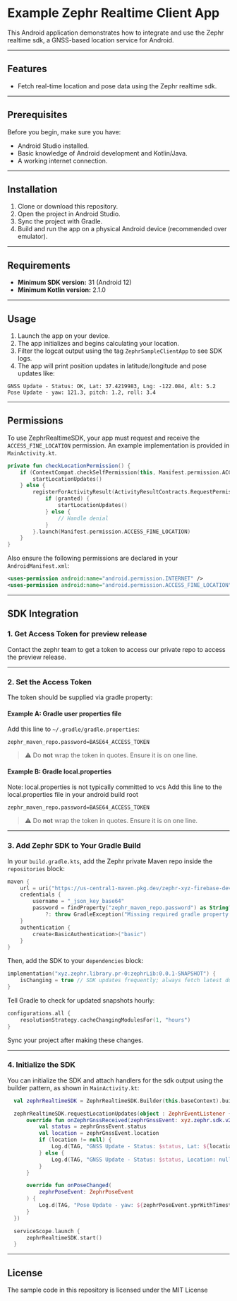 # Example Zephr Realtime Client App

This Android application demonstrates how to integrate and use the Zephr realtime sdk, a GNSS-based location service for Android.

---

## Features

- Fetch real-time location and pose data using the Zephr realtime sdk.

---

## Prerequisites

Before you begin, make sure you have:

- Android Studio installed.
- Basic knowledge of Android development and Kotlin/Java.
- A working internet connection.

---

## Installation

1. Clone or download this repository.
2. Open the project in Android Studio.
3. Sync the project with Gradle.
4. Build and run the app on a physical Android device (recommended over emulator).

---

## Requirements

- **Minimum SDK version:** 31 (Android 12)
- **Minimum Kotlin version:** 2.1.0

---

## Usage

1. Launch the app on your device.
2. The app initializes and begins calculating your location.
3. Filter the logcat output using the tag `ZephrSampleClientApp` to see SDK logs.
4. The app will print position updates in latitude/longitude and pose updates like:

```
GNSS Update - Status: OK, Lat: 37.4219983, Lng: -122.084, Alt: 5.2
Pose Update - yaw: 121.3, pitch: 1.2, roll: 3.4
```

---

## Permissions

To use ZephrRealtimeSDK, your app must request and receive the `ACCESS_FINE_LOCATION` permission. An example implementation is provided in `MainActivity.kt`.

```kotlin
private fun checkLocationPermission() {
    if (ContextCompat.checkSelfPermission(this, Manifest.permission.ACCESS_FINE_LOCATION) == PackageManager.PERMISSION_GRANTED) {
        startLocationUpdates()
    } else {
        registerForActivityResult(ActivityResultContracts.RequestPermission()) { granted ->
            if (granted) {
                startLocationUpdates()
            } else {
                // Handle denial
            }
        }.launch(Manifest.permission.ACCESS_FINE_LOCATION)
    }
}
```

Also ensure the following permissions are declared in your `AndroidManifest.xml`:

```xml
<uses-permission android:name="android.permission.INTERNET" />
<uses-permission android:name="android.permission.ACCESS_FINE_LOCATION" />
```

---

## SDK Integration

### 1. Get Access Token for preview release

Contact the zephr team to get a token to access our private repo to access the preview release.

---

### 2. Set the Access Token

The token should be supplied via gradle property:

#### Example A: Gradle user properties file

Add this line to `~/.gradle/gradle.properties`:

```
zephr_maven_repo.password=BASE64_ACCESS_TOKEN
```

> ⚠️ Do **not** wrap the token in quotes. Ensure it is on one line.

#### Example B: Gradle local.properties

Note: local.properties is not typically committed to vcs
Add this line to the local.properties file in your android build root

```
zephr_maven_repo.password=BASE64_ACCESS_TOKEN
```

> ⚠️ Do **not** wrap the token in quotes. Ensure it is on one line.

---

### 3. Add Zephr SDK to Your Gradle Build

In your `build.gradle.kts`, add the Zephr private Maven repo inside the `repositories` block:

```kotlin
maven {
    url = uri("https://us-central1-maven.pkg.dev/zephr-xyz-firebase-development/maven-repo")
    credentials {
        username = "_json_key_base64"
        password = findProperty("zephr_maven_repo.password") as String?
            ?: throw GradleException("Missing required gradle property needed to access zephr maven repo: 'zephr_maven_repo.password'")
    }
    authentication {
        create<BasicAuthentication>("basic")
    }
}
```

Then, add the SDK to your `dependencies` block:

```kotlin
implementation("xyz.zephr.library.pr-0:zephrLib:0.0.1-SNAPSHOT") {
    isChanging = true // SDK updates frequently; always fetch latest during preview.
}
```

Tell Gradle to check for updated snapshots hourly:

```kotlin
configurations.all {
    resolutionStrategy.cacheChangingModulesFor(1, "hours")
}
```

Sync your project after making these changes.

---

### 4. Initialize the SDK

You can initialize the SDK and attach handlers for the sdk output using the builder pattern, as shown in `MainActivity.kt`:

```kotlin
  val zephrRealtimeSDK = ZephrRealtimeSDK.Builder(this.baseContext).build()

  zephrRealtimeSDK.requestLocationUpdates(object : ZephrEventListener {
      override fun onZephrGnssReceived(zephrGnssEvent: xyz.zephr.sdk.v2.model.ZephrGnssEvent) {
          val status = zephrGnssEvent.status
          val location = zephrGnssEvent.location
          if (location != null) {
              Log.d(TAG, "GNSS Update - Status: $status, Lat: ${location.latitude}, Lng: ${location.longitude}, Alt: ${location.altitude}")
          } else {
              Log.d(TAG, "GNSS Update - Status: $status, Location: null")
          }
      }

      override fun onPoseChanged(
          zephrPoseEvent: ZephrPoseEvent
      ) {
          Log.d(TAG, "Pose Update - yaw: ${zephrPoseEvent.yprWithTimestamp?.first[0]} pitch: ${zephrPoseEvent.yprWithTimestamp?.first[1]} roll: ${zephrPoseEvent.yprWithTimestamp?.first[2]}")
      }
  })

  serviceScope.launch {
      zephrRealtimeSDK.start()
  }
```

---

## License

The sample code in this repository is licensed under the MIT License
